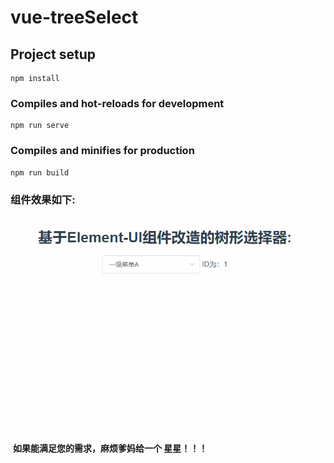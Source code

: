 # vue-treeSelect

## Project setup
```
npm install
```

### Compiles and hot-reloads for development
```
npm run serve
```

### Compiles and minifies for production
```
npm run build
```



### 组件效果如下:

![](src\assets\el-select-tree.gif)



​	**如果能满足您的需求，麻烦爹妈给一个 星星！！！**

